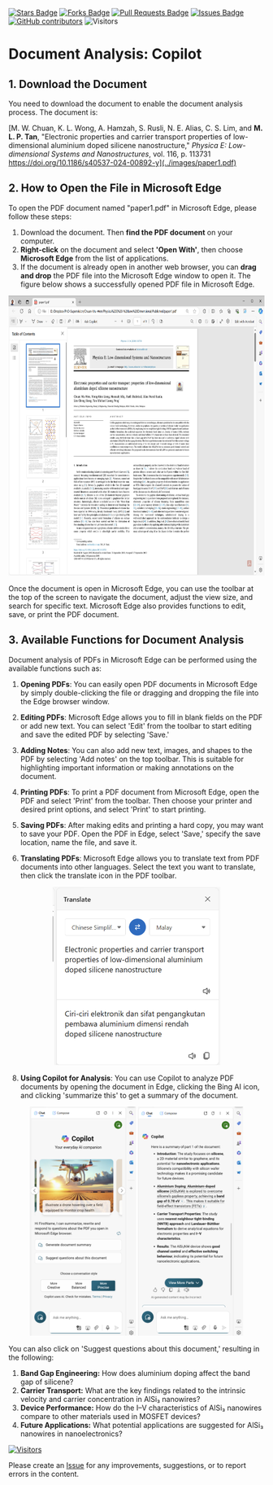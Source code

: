 <a href="https://github.com/michaeltlp/gen_ai/stargazers"><img src="https://img.shields.io/github/stars/michaeltlp/gen_ai" alt="Stars Badge"/></a>
<a href="https://github.com/michaeltlp/gen_ai/network/members"><img src="https://img.shields.io/github/forks/michaeltlp/gen_ai" alt="Forks Badge"/></a>
<a href="https://github.com/michaeltlp/gen_ai"><img src="https://img.shields.io/github/issues-pr/michaeltlp/gen_ai" alt="Pull Requests Badge"/></a>
<a href="https://github.com/michaeltlp/gen_ai/issues"><img src="https://img.shields.io/github/issues/michaeltlp/gen_ai" alt="Issues Badge"/></a>
<a href="https://github.com/michaeltlp/gen_ai/graphs/contributors"><img alt="GitHub contributors" src="https://img.shields.io/github/contributors/michaeltlp/gen_ai?color=2b9348"></a>
![Visitors](https://api.visitorbadge.io/api/visitors?path=https%3A%2F%2Fgithub.com%2Fmichaeltlp%2Fgen_ai&labelColor=%23d9e3f0&countColor=%23697689&style=flat)



# Document Analysis: Copilot

## 1. Download the Document
You need to download the document to enable the document analysis process. The document is:

[M. W. Chuan, K. L. Wong, A. Hamzah, S. Rusli, N. E. Alias, C. S. Lim, and **M. L. P. Tan**, "Electronic properties and carrier transport properties of low-dimensional aluminium doped silicene nanostructure," *Physica E: Low-dimensional Systems and Nanostructures*, vol. 116, p. 113731 https://doi.org/10.1186/s40537-024-00892-y](../images/paper1.pdf)

## 2. How to Open the File in Microsoft Edge
To open the PDF document named "paper1.pdf" in Microsoft Edge, please follow these steps:
1. Download the document. Then **find the PDF document** on your computer.
2. **Right-click** on the document and select **'Open With'**, then choose **Microsoft Edge** from the list of applications.
3. If the document is already open in another web browser, you can **drag and drop** the PDF file into the Microsoft Edge window to open it. The figure below shows a successfully opened PDF file in Microsoft Edge.

<p align="center">
<img src="../images/paper1.png" height="550" />
</p>

Once the document is open in Microsoft Edge, you can use the toolbar at the top of the screen to navigate the document, adjust the view size, and search for specific text. Microsoft Edge also provides functions to edit, save, or print the PDF document.

## 3. Available Functions for Document Analysis

Document analysis of PDFs in Microsoft Edge can be performed using the available functions such as:

1. **Opening PDFs**: You can easily open PDF documents in Microsoft Edge by simply double-clicking the file or dragging and dropping the file into the Edge browser window.

2. **Editing PDFs**: Microsoft Edge allows you to fill in blank fields on the PDF or add new text. You can select 'Edit' from the toolbar to start editing and save the edited PDF by selecting 'Save.'

3. **Adding Notes**: You can also add new text, images, and shapes to the PDF by selecting 'Add notes' on the top toolbar. This is suitable for highlighting important information or making annotations on the document.

4. **Printing PDFs**: To print a PDF document from Microsoft Edge, open the PDF and select 'Print' from the toolbar. Then choose your printer and desired print options, and select 'Print' to start printing.

5. **Saving PDFs**: After making edits and printing a hard copy, you may want to save your PDF. Open the PDF in Edge, select 'Save,' specify the save location, name the file, and save it.

6. **Translating PDFs**: Microsoft Edge allows you to translate text from PDF documents into other languages. Select the text you want to translate, then click the translate icon in the PDF toolbar.

<p align="center">
<img src="../images/p1translate.png" height="350" />
</p>

8. **Using Copilot for Analysis**: You can use Copilot to analyze PDF documents by opening the document in Edge, clicking the Bing AI icon, and clicking 'summarize this' to get a summary of the document.

<p align="center">
<img src="../images/chat.png" height="450" />
<img src="../images/summary1.png" height="450" />
</p>

You can also click on 'Suggest questions about this document,' resulting in the following:

1. **Band Gap Engineering:** How does aluminium doping affect the band gap of silicene?
2. **Carrier Transport:** What are the key findings related to the intrinsic velocity and carrier concentration in AlSi₃ nanowires?
3. **Device Performance:** How do the I–V characteristics of AlSi₃ nanowires compare to other materials used in MOSFET devices?
4. **Future Applications:** What potential applications are suggested for AlSi₃ nanowires in nanoelectronics?

[![Visitors](https://api.visitorbadge.io/api/visitors?path=https%3A%2F%2Fgithub.com%2Fmichaeltlp&countColor=%23263759)](https://visitorbadge.io/status?path=https%3A%2F%2Fgithub.com%2Fmichaeltlp)

Please create an [Issue](https://github.com/michaeltlp/gen_ai/issues) for any improvements, suggestions, or to report errors in the content.
